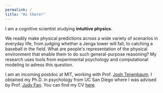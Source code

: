 ```yaml
---
permalink: /
title: "Hi there!"
---
```


I am a cognitive scientist studying **intuitive physics**.

We readily make physical predictions across a wide variety of scenarios in everyday life, from judging whether a Jenga tower will fall, to catching a baseball in the field. What are people's representation of the physical environment that enable them to do such general-purpose reasoning? My research uses tools from experimental psychology and computational modeling to adress this question.

I am an incoming postdoc at MIT, working with Prof. [Josh Tenenbaum](https://web.mit.edu/cocosci/josh.html). I obtained my Ph.D. in psychology from UC San Diego where I was advised by Prof. [Judy Fan](https://cogtoolslab.github.io). You can find my CV [here](https://haoliangwang.github.io/assets/cv/CV_Haoliang.pdf).